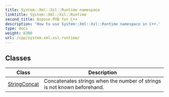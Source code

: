 ```yaml
---
title: System::Xml::Xsl::Runtime namespace
linktitle: System::Xml::Xsl::Runtime
second_title: Aspose.PUB for C++
description: 'How to use System::Xml::Xsl::Runtime namespace in C++.'
type: docs
weight: 6300
url: /cpp/system.xml.xsl.runtime/
---
```




## Classes

| Class | Description |
| --- | --- |
| [StringConcat](./stringconcat/) | Concatenates strings when the number of strings is not known beforehand. |
